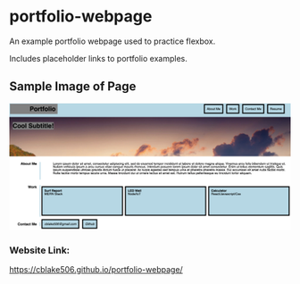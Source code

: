 # portfolio-webpage
An example portfolio webpage used to practice flexbox.

Includes placeholder links to portfolio examples.

## Sample Image of Page
![An image of the page created.](./assets/example-image.png)

### Website Link:
https://cblake506.github.io/portfolio-webpage/
